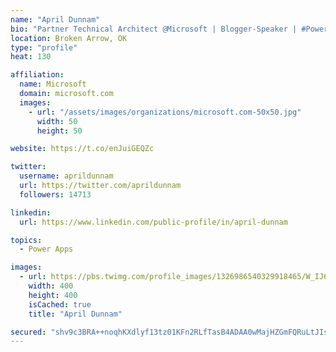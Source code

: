 ```yaml
---
name: "April Dunnam"
bio: "Partner Technical Architect @Microsoft | Blogger-Speaker | #PowerApps, #PowerAutomate, #Office365, #SharePoint | #WIT | #Karaoke Queen"
location: Broken Arrow, OK
type: "profile"
heat: 130

affiliation:
  name: Microsoft
  domain: microsoft.com
  images:
    - url: "/assets/images/organizations/microsoft.com-50x50.jpg"
      width: 50
      height: 50

website: https://t.co/enJuiGEQZc

twitter:
  username: aprildunnam
  url: https://twitter.com/aprildunnam
  followers: 14713

linkedin:
  url: https://www.linkedin.com/public-profile/in/april-dunnam

topics:
  - Power Apps

images:
  - url: https://pbs.twimg.com/profile_images/1326986540329918465/W_IJ6Ih2_400x400.jpg
    width: 400
    height: 400
    isCached: true
    title: "April Dunnam"

secured: "shv9c3BRA++noqhKXdlyf13tz01KFn2RLfTasB4ADAA0wMajHZGmFQRuLtJIsi4yqmQ8tsMAxuTqL1VoRvK0XJvSnlfPlmVxGr7jeZ5OH+fj3/1UUwX0ZltsXSyjdgZ/30pi4ogwG/ZvDT6GwVkHOb5JU9VYcmHiqSHAiOli60aCoq8Hkm7vgeP9lPJ7nYVPgxQbm6CIQ4C7yMtknIzKe+VRBCh9uU3G+NXhb6q80ndpJvrbXrmIC4xW9eFQKdBg00Yy4wEyAmhZh/xT+Hf46EOYzrSh2xSrkmco1wh8CP8u9o5VVb+5aHMJ7VqeAamMTscFLOdODkY67VkeoDbQrGy6dGqYDTrKbRDU+MnJBGdOHI2pUJzDMVHWlfqEQv4UrWZkvE2b/65mzO3wYwm2wLEq1wucvVCbU98sMojoVGw=;GkdzkjjegsTlS9t61UhT3w=="
---
```


